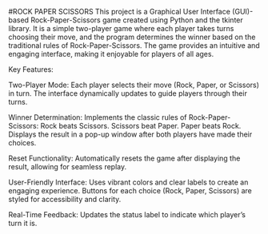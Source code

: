 #ROCK PAPER SCISSORS
This project is a Graphical User Interface (GUI)-based Rock-Paper-Scissors game created using Python and the tkinter library. It is a simple two-player game where each player takes turns choosing their move, and the program determines the winner based on the traditional rules of Rock-Paper-Scissors. The game provides an intuitive and engaging interface, making it enjoyable for players of all ages.

Key Features:

Two-Player Mode:
Each player selects their move (Rock, Paper, or Scissors) in turn.
The interface dynamically updates to guide players through their turns.

Winner Determination:
Implements the classic rules of Rock-Paper-Scissors:
Rock beats Scissors.
Scissors beat Paper.
Paper beats Rock.
Displays the result in a pop-up window after both players have made their choices.

Reset Functionality:
Automatically resets the game after displaying the result, allowing for seamless replay.

User-Friendly Interface:
Uses vibrant colors and clear labels to create an engaging experience.
Buttons for each choice (Rock, Paper, Scissors) are styled for accessibility and clarity.

Real-Time Feedback:
Updates the status label to indicate which player’s turn it is.
